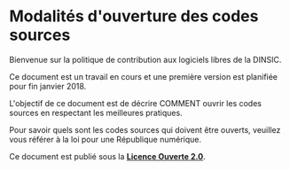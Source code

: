 # Modalités d'ouverture des codes sources

Bienvenue sur la politique de contribution aux logiciels libres de la DINSIC.

Ce document est un travail en cours et une première version est planifiée pour fin janvier 2018.

L'objectif de ce document est de décrire COMMENT ouvrir les codes sources en respectant les meilleures pratiques.

Pour savoir quels sont les codes sources qui doivent être ouverts, veuillez vous référer à la loi pour une République numérique.

Ce document est publié sous la [**Licence Ouverte 2.0**][LO link].

[LO link]: https://github.com/DISIC/politique-de-contribution-open-source/raw/master/LICENSE.pdf
